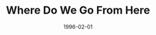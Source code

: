 ---
type: single
title: Where Do We Go From Here
date: 1996-02-01
img: /images/singles/where-do-we-go-from-here.jpg
permalink: /music/singles/:title/
discs:
  - tracks:
    - Where Do We Go From Here
    - The Supernatural Sign
---
